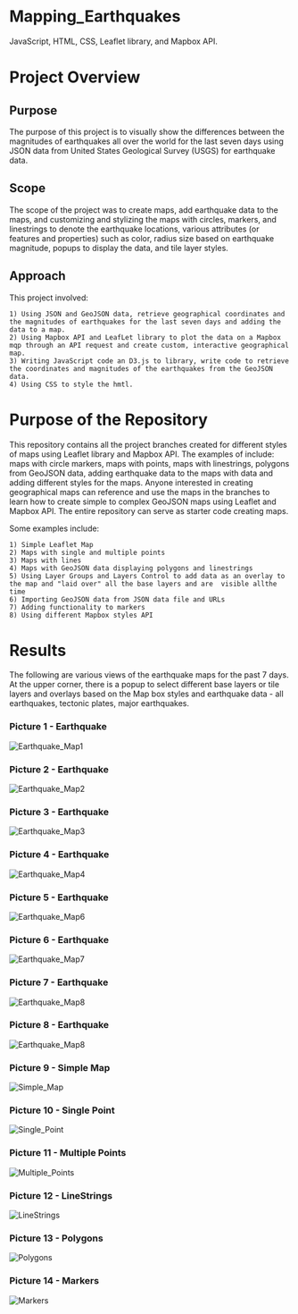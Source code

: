 # Mapping_Earthquakes
JavaScript, HTML, CSS, Leaflet library, and Mapbox API.

# Project Overview

## Purpose
The purpose of this project is to visually show the differences between the magnitudes of earthquakes all over the world for the last seven days using JSON data from United States Geological Survey (USGS) for earthquake data. 

## Scope 
The scope of the project was to create maps, add earthquake data to the maps, and customizing and stylizing the maps with circles, markers, and linestrings to denote the earthquake locations, various attributes (or features and properties) such as color, radius size based on earthquake magnitude, popups to display the data, and tile layer styles.

## Approach
This project involved:

    1) Using JSON and GeoJSON data, retrieve geographical coordinates and the magnitudes of earthquakes for the last seven days and adding the data to a map.
    2) Using Mapbox API and LeafLet library to plot the data on a Mapbox mqp through an API request and create custom, interactive geographical map.
    3) Writing JavaScript code an D3.js to library, write code to retrieve the coordinates and magnitudes of the earthquakes from the GeoJSON data.
    4) Using CSS to style the hmtl.
    
# Purpose of the Repository

This repository contains all the project branches created for different styles of maps using Leaflet library and Mapbox API. The examples of include: maps with circle markers, maps with points, maps with linestrings, polygons from GeoJSON data, adding earthquake data to the maps with data and adding different styles for the maps. Anyone interested in creating geographical maps can reference and use the maps in the branches to learn how to create simple to complex GeoJSON maps using Leaflet and Mapbox API. The entire repository can serve as starter code creating maps.

Some examples include: 

    1) Simple Leaflet Map
    2) Maps with single and multiple points
    3) Maps with lines
    4) Maps with GeoJSON data displaying polygons and linestrings
    5) Using Layer Groups and Layers Control to add data as an overlay to the map and "laid over" all the base layers and are  visible allthe time
    6) Importing GeoJSON data from JSON data file and URLs
    7) Adding functionality to markers
    8) Using different Mapbox styles API
    


# Results
The following are various views of the earthquake maps for the past 7 days. At the upper corner, there is a popup to select different base layers or tile layers and overlays based on the Map box styles and earthquake data - all earthquakes, tectonic plates, major earthquakes. 


### Picture 1 - Earthquake 
 
![Earthquake_Map1](https://user-images.githubusercontent.com/80140082/121813719-2c5a4580-cc22-11eb-8147-6d24c856abb4.png)

### Picture 2 - Earthquake 

![Earthquake_Map2](https://user-images.githubusercontent.com/80140082/121813738-472cba00-cc22-11eb-9790-bb0e85c86a44.png)

### Picture 3 - Earthquake 

![Earthquake_Map3](https://user-images.githubusercontent.com/80140082/121813745-514eb880-cc22-11eb-9967-ec51ca42c0d8.png)

### Picture 4 - Earthquake 

![Earthquake_Map4](https://user-images.githubusercontent.com/80140082/121813763-63305b80-cc22-11eb-883b-7b94459a9ed7.png)

### Picture 5 - Earthquake 

![Earthquake_Map6](https://user-images.githubusercontent.com/80140082/121813791-80fdc080-cc22-11eb-9221-95d248f56f67.png)

### Picture 6 - Earthquake 

![Earthquake_Map7](https://user-images.githubusercontent.com/80140082/121813800-8a872880-cc22-11eb-862b-627e0b91ef17.png)

### Picture 7 - Earthquake 

![Earthquake_Map8](https://user-images.githubusercontent.com/80140082/121813914-20bb4e80-cc23-11eb-9dba-69acd55f8581.png)

### Picture 8 - Earthquake 

![Earthquake_Map8](https://user-images.githubusercontent.com/80140082/121814035-c373cd00-cc23-11eb-9802-ee5338f2cddf.png)

### Picture 9 - Simple Map

![Simple_Map](https://user-images.githubusercontent.com/80140082/121835501-4c235500-cc86-11eb-8f9c-573827320ff1.png)

### Picture 10 - Single Point

![Single_Point](https://user-images.githubusercontent.com/80140082/121835523-59404400-cc86-11eb-977b-dcb9062c7202.png)

### Picture 11 - Multiple Points

![Multiple_Points](https://user-images.githubusercontent.com/80140082/121835535-62c9ac00-cc86-11eb-8748-ab3058c4b1b9.png)

### Picture 12 - LineStrings

![LineStrings](https://user-images.githubusercontent.com/80140082/121835545-6bba7d80-cc86-11eb-80e1-9d7a5674760b.png)

### Picture 13 - Polygons

![Polygons](https://user-images.githubusercontent.com/80140082/121835565-76751280-cc86-11eb-927b-a0811e754855.png)

### Picture 14 - Markers

![Markers](https://user-images.githubusercontent.com/80140082/121835576-7e34b700-cc86-11eb-9cc5-25728fad914c.png)










